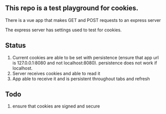 ## This repo is a test playground for cookies. 
There is a vue app that makes GET and POST requests to an express server

The express server has settings used to test for cookies. 

## Status
1) Current cookies are able to be set with persistence (ensure that app url is 127.0.0.1:8080 and not localhost:8080). persistence does not work if localhost. 
2) Server receives cookies and able to read it
3) App able to receive it and is persistent throughout tabs and refresh

## Todo
1) ensure that cookies are signed and secure